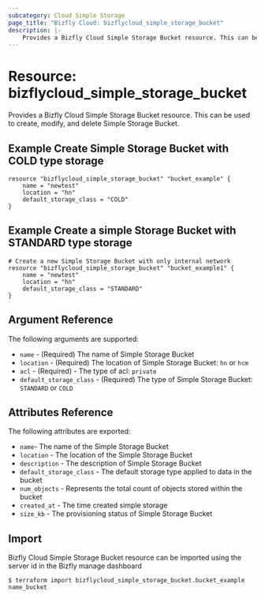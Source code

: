```yaml
---
subcategory: Cloud Simple Storage
page_title: "Bizfly Cloud: bizflycloud_simple_storage_bucket"
description: |-
    Provides a Bizfly Cloud Simple Storage Bucket resource. This can be used to create, modify, and delete Simple Storage Bucket.
---
```


# Resource: bizflycloud_simple_storage_bucket

Provides a Bizfly Cloud Simple Storage Bucket resource. This can be used to create,
modify, and delete Simple Storage Bucket.

## Example Create Simple Storage Bucket with COLD type storage  

```hcl
resource "bizflycloud_simple_storage_bucket" "bucket_example" {
    name = "newtest"
    location = "hn"
    default_storage_class = "COLD"
}
```

## Example Create a simple Storage Bucket with STANDARD type storage

```hcl
# Create a new Simple Storage Bucket with only internal network
resource "bizflycloud_simple_storage_bucket" "bucket_example1" {
    name = "newtest"
    location = "hn"
    default_storage_class = "STANDARD"
}
```

## Argument Reference

The following arguments are supported:

-   `name` - (Required) The name of Simple Storage Bucket
-   `location` - (Required) The location of Simple Storage Bucket: `hn` or `hcm`
-   `acl` - (Required) - The type of acl: `private`
-   `default_storage_class` - (Required) The type of Simple Storage Bucket: `STANDARD` or `COLD`

## Attributes Reference

The following attributes are exported:

-   `name`- The name of the Simple Storage Bucket
-   `location` - The location of the Simple Storage Bucket
-   `description` - The description of Simple Storage Bucket
-   `default_storage_class` - The default storage type applied to data in the bucket
-   `num_objects` - Represents the total count of objects stored within the bucket
-   `created_at` - The time created simple storage
-   `size_kb` - The provisioning status of Simple Storage Bucket

## Import

Bizfly Cloud Simple Storage Bucket resource can be imported using the server id in the Bizfly manage dashboard

```
$ terraform import bizflycloud_simple_storage_bucket.bucket_example name_bucket
```